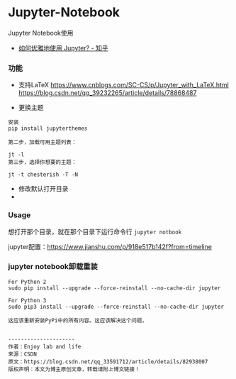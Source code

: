 # Jupyter-Notebook
Jupyter Notebook使用

* [如何优雅地使用 Jupyter? - 知乎](https://www.zhihu.com/question/59392251?sort=created)

### 功能

* 支持LaTeX
https://www.cnblogs.com/SC-CS/p/Jupyter_with_LaTeX.html
https://blog.csdn.net/qq_39232265/article/details/78868487

* 更换主题
```
安装
pip install jupyterthemes

第二步，加载可用主题列表：

jt -l
第三步，选择你想要的主题：

jt -t chesterish -T -N
```

* 修改默认打开目录
* 

### Usage
想打开那个目录，就在那个目录下运行命令行
`jupyter notbook`


jupyter配置：https://www.jianshu.com/p/918e517b142f?from=timeline


### jupyter notebook卸载重装

```
For Python 2
sudo pip install --upgrade --force-reinstall --no-cache-dir jupyter

For Python 3
sudo pip3 install --upgrade --force-reinstall --no-cache-dir jupyter

这应该重新安装PyPi中的所有内容。这应该解决这个问题，


--------------------- 
作者：Enjoy lab and life 
来源：CSDN 
原文：https://blog.csdn.net/qq_33591712/article/details/82938007 
版权声明：本文为博主原创文章，转载请附上博文链接！


```
